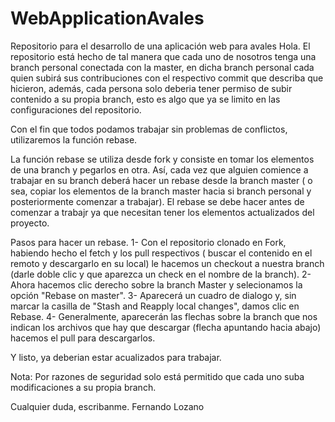 # WebApplicationAvales
Repositorio para el desarrollo de una aplicación web para avales
Hola.
El repositorio está hecho de tal manera que cada uno de nosotros tenga una branch personal conectada con la master, en dicha branch personal
cada quien subirá sus contribuciones con el respectivo commit que describa que hicieron, además, cada persona solo deberia tener permiso de
subir contenido a su propia branch, esto es algo que ya se limito en las configuraciones del repositorio.

Con el fin que todos podamos trabajar sin problemas de conflictos, utilizaremos la función rebase.

La función rebase se utiliza desde fork y consiste en tomar los elementos de una branch y pegarlos en otra. Así, cada vez que alguien comience
a trabajar en su branch deberá hacer un rebase desde la branch master ( o sea, copiar los elementos de la branch master hacia si branch personal
y posteriormente comenzar a trabajar). El rebase se debe hacer antes de comenzar a trabajr ya que necesitan tener los elementos actualizados del 
proyecto.

Pasos para hacer un rebase.
1- Con el repositorio clonado en Fork, habiendo hecho el fetch y los pull respectivos ( buscar el contenido en el remoto y descargarlo en su local)
    le hacemos un checkout a nuestra branch (darle doble clic y que aparezca un check en el nombre de la branch).
2- Ahora hacemos clic derecho sobre la branch Master y selecionamos la opción "Rebase <nombre de la branch> on master".
3- Aparecerá un cuadro de dialogo y, sin marcar la casilla de "Stash and Reapply local changes", damos clic en Rebase.
4- Generalmente, aparecerán las flechas sobre la branch que nos indican los archivos que hay que descargar (flecha apuntando hacia abajo)
    hacemos el pull para descargarlos.
    
Y listo, ya deberian estar acualizados para trabajar.

Nota: Por razones de seguridad solo está permitido que cada uno suba modificaciones a su propia branch.

Cualquier duda, escribanme.
Fernando Lozano
